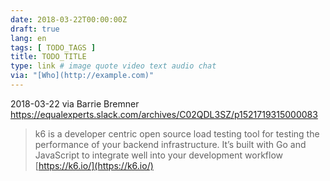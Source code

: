 ```yaml
---
date: 2018-03-22T00:00:00Z
draft: true
lang: en
tags: [ TODO_TAGS ]
title: TODO_TITLE
type: link # image quote video text audio chat
via: "[Who](http://example.com)"
---
```



2018-03-22 via Barrie Bremner
https://equalexperts.slack.com/archives/C02QDL3SZ/p1521719315000083

> k6 is a developer centric open source load testing tool for testing the performance of your backend infrastructure. It’s built with Go and JavaScript to integrate well into your development workflow
[https://k6.io/](https://k6.io/)

